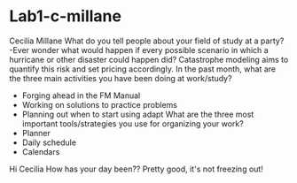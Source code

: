 # Lab1-c-millane
Cecilia Millane
What do you tell people about your field of study at a party?
-Ever wonder what would happen if every  possible scenario in which a hurricane or other disaster could happen did? Catastrophe modeling aims to quantify this risk and set pricing accordingly.
In the past month, what are the three main activities you have been doing at work/study?
- Forging ahead in the FM Manual
- Working on solutions to practice problems
- Planning out when to start using adapt 
What are the three most important tools/strategies you use for organizing your work?
- Planner
- Daily schedule 
- Calendars 

Hi Cecilia How has your day been??
Pretty good, it's not freezing out!
